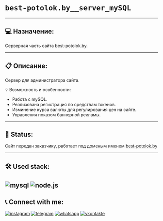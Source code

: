 # `best-potolok.by__server_mySQL`

---
## 💻 Назначение:
Серверная часть сайта best-potolok.by.

---
## 📋 Описание:

Сервер для администратора сайта.

💡 Возможность и особенности:

- Работа с mySQL.
- Реализована регистрация по средствам токенов.
- Изминение курса валюты для регулирования цен на сайте.
- Управления показом баннерной рекламы.

---
## 📌 Status:
Сайт передан заказчику, работает под доменым именем [best-potolok.by](https://best-potolok.by/)

---
## 🛠 Used stack:
![mysql](https://img.shields.io/badge/mysql-%23E38A08?style=for-the-badge&logo=mysql&logoColor=%23fff)
![node.js](https://img.shields.io/badge/node.js-%238FC708?style=for-the-badge&logo=node.js&logoColor=%23fff)
---
## 📞 Connect with me:
[![instagram](https://img.shields.io/badge/instagram-%23e621d6?style=for-the-badge&logo=instagram&logoColor=%23fff)](https://www.instagram.com/kebikov/)
[![telegram](https://img.shields.io/badge/telegram-%2338ACE2?style=for-the-badge&logo=telegram&logoColor=%23fff)](https://t.me/+375296949843)
[![whatsapp](https://img.shields.io/badge/whatsapp-%2349C859?style=for-the-badge&logo=whatsapp&logoColor=%23fff)](https://call.whatsapp.com/voice/JaIvChKLf5aMvVF51pPuIU)
[![vkontakte](https://img.shields.io/badge/vkontakte-%230077FF?style=for-the-badge&logo=vk&logoColor=%23fff)](https://vk.com/id58859701/)

